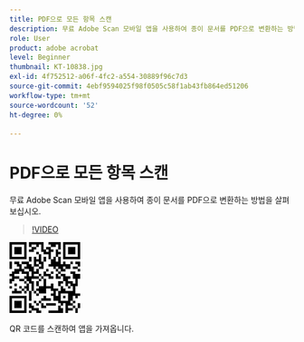```yaml
---
title: PDF으로 모든 항목 스캔
description: 무료 Adobe Scan 모바일 앱을 사용하여 종이 문서를 PDF으로 변환하는 방법을 살펴보십시오
role: User
product: adobe acrobat
level: Beginner
thumbnail: KT-10838.jpg
exl-id: 4f752512-a06f-4fc2-a554-30889f96c7d3
source-git-commit: 4ebf9594025f98f0505c58f1ab43fb864ed51206
workflow-type: tm+mt
source-wordcount: '52'
ht-degree: 0%

---
```


# PDF으로 모든 항목 스캔

무료 Adobe Scan 모바일 앱을 사용하여 종이 문서를 PDF으로 변환하는 방법을 살펴보십시오.

>[!VIDEO](https://video.tv.adobe.com/v/3409254?quality=12&learn=on&hidetitle=true)

![QR 코드](../assets/Scanqrcode.jpg)

QR 코드를 스캔하여 앱을 가져옵니다.
